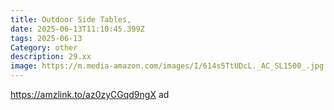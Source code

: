 ```yaml
---
title: Outdoor Side Tables,
date: 2025-06-13T11:10:45.399Z
tags: 2025-06-13
Category: other
description: 29.xx
image: https://m.media-amazon.com/images/I/614s5TtUDcL._AC_SL1500_.jpg
---
```

https://amzlink.to/az0zyCGqd9ngX  ad